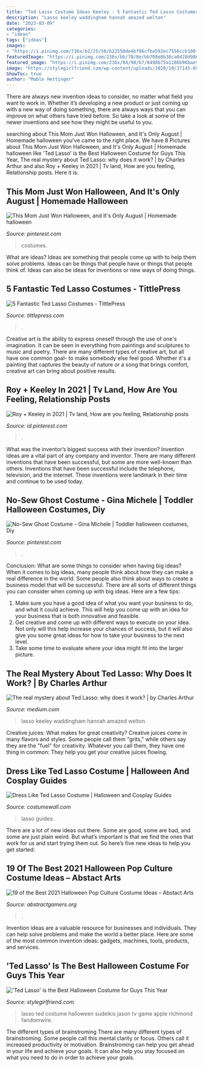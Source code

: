 ```yaml
---
title: "Ted Lasso Costume Ideas Keeley - 5 Fantastic Ted Lasso Costumes"
description: "Lasso keeley waddingham hannah amazed welton"
date: "2023-03-09"
categories:
- "ideas"
tags: ["ideas"]
images:
- "https://i.pinimg.com/736x/b2/25/50/b22550de4bf06cfba592ec7556ccb100--last-minute-halloween-costumes-fun-costumes.jpg"
featuredImage: "https://i.pinimg.com/236x/bb/70/8e/bb708e8b38ca0428d986f9fa40a9687a.jpg?nii=t"
featured_image: "https://i.pinimg.com/236x/84/98/b7/8498b75a1286b96bae5661953f5cd4e9.jpg?nii=t"
image: "https://stylegirlfriend.com/wp-content/uploads/2020/10/37145-69578-Ted_Lasso_Photo_010202-xl.jpg"
ShowToc: true
author: "Mable Hettinger"
---
```



There are always new invention ideas to consider, no matter what field you want to work in. Whether it’s developing a new product or just coming up with a new way of doing something, there are always ways that you can improve on what others have tried before. So take a look at some of the newer inventions and see how they might be useful to you.

	

		
searching about This Mom Just Won Halloween, and It&#039;s Only August | Homemade halloween you've came to the right place. We have 8 Pictures about This Mom Just Won Halloween, and It&#039;s Only August | Homemade halloween like &#039;Ted Lasso&#039; is the Best Halloween Costume for Guys This Year, The real mystery about Ted Lasso: why does it work? | by Charles Arthur and also Roy + Keeley in 2021 | Tv land, How are you feeling, Relationship posts. Here it is:
		
    
## This Mom Just Won Halloween, And It&#039;s Only August | Homemade Halloween

<img loading=lazy src="https://i.pinimg.com/736x/b2/25/50/b22550de4bf06cfba592ec7556ccb100--last-minute-halloween-costumes-fun-costumes.jpg" onerror="this.onerror=null;this.src='https://tse2.mm.bing.net/th?id=OIP.4MwezbUHUVC4lopulMYvIQAAAA&amp;pid=15.1';" alt="This Mom Just Won Halloween, and It&#039;s Only August | Homemade halloween">

_Source: pinterest.com_

>costumes. 

	

What are ideas?
Ideas are something that people come up with to help them solve problems. Ideas can be things that people have or things that people think of. Ideas can also be ideas for inventions or new ways of doing things.

    
## 5 Fantastic Ted Lasso Costumes - TittlePress

<img loading=lazy src="https://hips.hearstapps.com/hmg-prod/images/football-players-ted-lasso-halloween-costumes-1633974877.jpg?resize=480:*" onerror="this.onerror=null;this.src='https://tse4.mm.bing.net/th?id=OIP.AJj--dl_tu38kHdrrVStygHaDt&amp;pid=15.1';" alt="5 Fantastic Ted Lasso Costumes - TittlePress">

_Source: tittlepress.com_

>. 

	

Creative art is the ability to express oneself through the use of one's imagination. It can be seen in everything from paintings and sculptures to music and poetry. There are many different types of creative art, but all have one common goal- to make somebody else feel good. Whether it's a painting that captures the beauty of nature or a song that brings comfort, creative art can bring about positive results.

    
## Roy + Keeley In 2021 | Tv Land, How Are You Feeling, Relationship Posts

<img loading=lazy src="https://i.pinimg.com/236x/84/98/b7/8498b75a1286b96bae5661953f5cd4e9.jpg?nii=t" onerror="this.onerror=null;this.src='https://tse4.mm.bing.net/th?id=OIP.yo8p9Soa3oqH0Jah-vL8VQAAAA&amp;pid=15.1';" alt="Roy + Keeley in 2021 | Tv land, How are you feeling, Relationship posts">

_Source: id.pinterest.com_

>. 

	

What was the inventor’s biggest success with their invention?
Invention ideas are a vital part of any company and inventor. There are many different inventions that have been successful, but some are more well-known than others. Inventions that have been successful include the telephone, television, and the internet. These inventions were landmark in their time and continue to be used today.

    
## No-Sew Ghost Costume - Gina Michele | Toddler Halloween Costumes, Diy

<img loading=lazy src="https://i.pinimg.com/236x/bb/70/8e/bb708e8b38ca0428d986f9fa40a9687a.jpg?nii=t" onerror="this.onerror=null;this.src='https://tse3.mm.bing.net/th?id=OIP.c9O_VXG13QsWslpcZjmboQAAAA&amp;pid=15.1';" alt="No-Sew Ghost Costume - Gina Michele | Toddler halloween costumes, Diy">

_Source: pinterest.com_

>. 

	

Conclusion: What are some things to consider when having big ideas?
When it comes to big ideas, many people think about how they can make a real difference in the world. Some people also think about ways to create a business model that will be successful. There are all sorts of different things you can consider when coming up with big ideas. Here are a few tips: 
1) Make sure you have a good idea of what you want your business to do, and what it could achieve. This will help you come up with an idea for your business that is both innovative and feasible. 
2) Get creative and come up with different ways to execute on your idea. Not only will this help increase your chances of success, but it will also give you some great ideas for how to take your business to the next level. 
3) Take some time to evaluate where your idea might fit into the larger picture.

    
## The Real Mystery About Ted Lasso: Why Does It Work? | By Charles Arthur

<img loading=lazy src="https://miro.medium.com/max/1994/1*BJBADRMgoW7IxNYLWqiIFg.jpeg" onerror="this.onerror=null;this.src='https://tse2.mm.bing.net/th?id=OIP.yFi2vd04JDnK2IdOEQvrCQHaEK&amp;pid=15.1';" alt="The real mystery about Ted Lasso: why does it work? | by Charles Arthur">

_Source: medium.com_

>lasso keeley waddingham hannah amazed welton. 

	

Creative juices: What makes for great creativity?
Creative juices come in many flavors and styles. Some people call them "grits," while others say they are the "fuel" for creativity. Whatever you call them, they have one thing in common: They help you get your creative juices flowing.

    
## Dress Like Ted Lasso Costume | Halloween And Cosplay Guides

<img loading=lazy src="https://cdn.costumewall.com/wp-content/uploads/2020/10/ted-lasso-costume-guide.jpg" onerror="this.onerror=null;this.src='https://tse2.mm.bing.net/th?id=OIP.oYvMRCGH1OQo9MfPWQ5dxgHaGL&amp;pid=15.1';" alt="Dress Like Ted Lasso Costume | Halloween and Cosplay Guides">

_Source: costumewall.com_

>lasso guides. 

	

There are a lot of new ideas out there. Some are good, some are bad, and some are just plain weird. But what’s important is that we find the ones that work for us and start trying them out. So here’s five new ideas to help you get started: 

    
## 19 Of The Best 2021 Halloween Pop Culture Costume Ideas – Abstact Arts

<img loading=lazy src="https://i0.wp.com/hips.hearstapps.com/hmg-prod.s3.amazonaws.com/images/screen-shot-2021-06-22-at-3-46-15-pm-1624391188.png?w=500&amp;resize=500" onerror="this.onerror=null;this.src='https://tse4.mm.bing.net/th?id=OIP.poc3jeeVkBb3TkEfmLSLdQHaEH&amp;pid=15.1';" alt="19 of the Best 2021 Halloween Pop Culture Costume Ideas – Abstact Arts">

_Source: abstractgamers.org_

>. 

	

Invention ideas are a valuable resource for businesses and individuals. They can help solve problems and make the world a better place. Here are some of the most common invention ideas: gadgets, machines, tools, products, and services.

    
## &#039;Ted Lasso&#039; Is The Best Halloween Costume For Guys This Year

<img loading=lazy src="https://stylegirlfriend.com/wp-content/uploads/2020/10/37145-69578-Ted_Lasso_Photo_010202-xl.jpg" onerror="this.onerror=null;this.src='https://tse2.mm.bing.net/th?id=OIP.f5wpI-lNFwkN8yVeMjrhsgHaLH&amp;pid=15.1';" alt="&#039;Ted Lasso&#039; is the Best Halloween Costume for Guys This Year">

_Source: stylegirlfriend.com_

>lasso ted costume halloween sudeikis jason tv game apple richmond fandomwire. 

	

The different types of brainstroming
There are many different types of brainstroming. Some people call this mental clarity or focus. Others call it increased productivity or motivation. Brainstroming can help you get ahead in your life and achieve your goals. It can also help you stay focused on what you need to do in order to achieve your goals.

